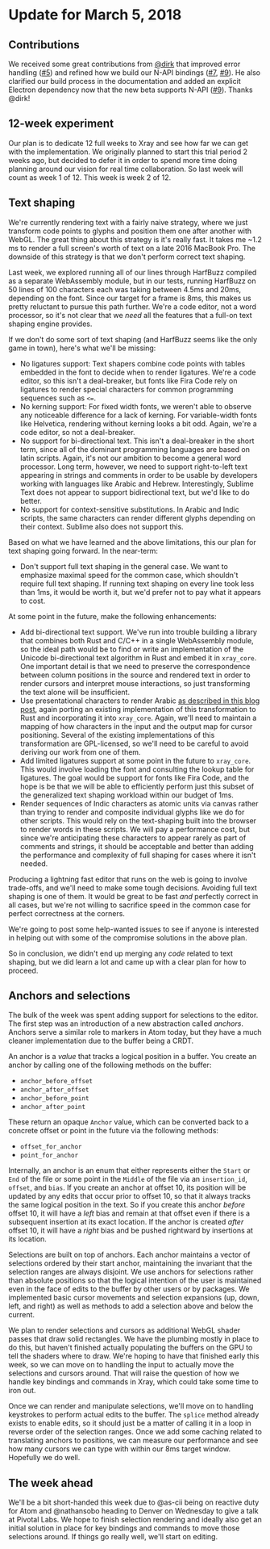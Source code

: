 # Update for March 5, 2018

## Contributions

We received some great contributions from [@dirk](https://github.com/dirk) that improved error handling ([#5](https://github.com/atom/xray/pull/5)) and refined how we build our N-API bindings ([#7](https://github.com/atom/xray/pull/7), [#9](https://github.com/atom/xray/pull/9)). He also clarified our build process in the documentation and added an explicit Electron dependency now that the new beta supports N-API ([#9](https://github.com/atom/xray/pull/10)). Thanks @dirk!

## 12-week experiment

Our plan is to dedicate 12 full weeks to Xray and see how far we can get with the implementation. We originally planned to start this trial period 2 weeks ago, but decided to defer it in order to spend more time doing planning around our vision for real time collaboration. So last week will count as week 1 of 12. This week is week 2 of 12.

## Text shaping

We're currently rendering text with a fairly naive strategy, where we just transform code points to glyphs and position them one after another with WebGL. The great thing about this strategy is it's really fast. It takes me ~1.2 ms to render a full screen's worth of text on a late 2016 MacBook Pro. The downside of this strategy is that we don't perform correct text shaping.

Last week, we explored running all of our lines through HarfBuzz compiled as a separate WebAssembly module, but in our tests, running HarfBuzz on 50 lines of 100 characters each was taking between 4.5ms and 20ms, depending on the font. Since our target for a frame is 8ms, this makes us pretty reluctant to pursue this path further. We're a code editor, not a word processor, so it's not clear that we *need* all the features that a full-on text shaping engine provides.

If we don't do some sort of text shaping (and HarfBuzz seems like the only game in town), here's what we'll be missing:

* No ligatures support: Text shapers combine code points with tables embedded in the font to decide when to render ligatures. We're a code editor, so this isn't a deal-breaker, but fonts like Fira Code rely on ligatures to render special characters for common programming sequences such as `<=`.
* No kerning support: For fixed width fonts, we weren't able to observe any noticeable difference for a lack of kerning. For variable-width fonts like Helvetica, rendering without kerning looks a bit odd. Again, we're a code editor, so not a deal-breaker.
* No support for bi-directional text. This isn't a deal-breaker in the short term, since all of the dominant programming languages are based on latin scripts. Again, it's not our ambition to become a general word processor. Long term, however, we need to support right-to-left text appearing in strings and comments in order to be usable by developers working with languages like Arabic and Hebrew. Interestingly, Sublime Text does not appear to support bidirectional text, but we'd like to do better.
* No support for context-sensitive substitutions. In Arabic and Indic scripts, the same characters can render different glyphs depending on their context. Sublime also does not support this.

Based on what we have learned and the above limitations, this our plan for text shaping going forward. In the near-term:

* Don't support full text shaping in the general case. We want to emphasize maximal speed for the common case, which shouldn't require full text shaping. If running text shaping on every line took less than 1ms, it would be worth it, but we'd prefer not to pay what it appears to cost.

At some point in the future, make the following enhancements:

* Add bi-directional text support. We've run into trouble building a library that combines both Rust and C/C++ in a single WebAssembly module, so the ideal path would be to find or write an implementation of the Unicode bi-directional text algorithm in Rust and embed it in `xray_core`. One important detail is that we need to preserve the correspondence between column positions in the source and rendered text in order to render cursors and interpret mouse interactions, so just transforming the text alone will be insufficient.
* Use presentational characters to render Arabic [as described in this blog post](https://blog.mapbox.com/improving-arabic-and-hebrew-text-in-map-labels-fd184cf5ebd1), again porting an existing implementation of this transformation to Rust and incorporating it into `xray_core`. Again, we'll need to maintain a mapping of how characters in the input and the output map for cursor positioning. Several of the existing implementations of this transformation are GPL-licensed, so we'll need to be careful to avoid deriving our work from one of them.
* Add limited ligatures support at some point in the future to `xray_core`. This would involve loading the font and consulting the lookup table for ligatures. The goal would be support for fonts like Fira Code, and the hope is be that we will be able to efficiently perform just this subset of the generalized text shaping workload within our budget of 1ms.
* Render sequences of Indic characters as atomic units via canvas rather than trying to render and composite individual glyphs like we do for other scripts. This would rely on the text-shaping built into the browser to render words in these scripts. We will pay a performance cost, but since we're anticipating these characters to appear rarely as part of comments and strings, it should be acceptable and better than adding the performance and complexity of full shaping for cases where it isn't needed.

Producing a lightning fast editor that runs on the web is going to involve trade-offs, and we'll need to make some tough decisions. Avoiding full text shaping is one of them. It would be great to be fast *and* perfectly correct in all cases, but we're not willing to sacrifice speed in the common case for perfect correctness at the corners.

We're going to post some help-wanted issues to see if anyone is interested in helping out with some of the compromise solutions in the above plan.

So in conclusion, we didn't end up merging any *code* related to text shaping, but we did learn a lot and came up with a clear plan for how to proceed.

## Anchors and selections

The bulk of the week was spent adding support for selections to the editor. The first step was an introduction of a new abstraction called *anchors*. Anchors serve a similar role to markers in Atom today, but they have a much cleaner implementation due to the buffer being a CRDT.

An anchor is a *value* that tracks a logical position in a buffer. You create an anchor by calling one of the following methods on the buffer:

* `anchor_before_offset`
* `anchor_after_offset`
* `anchor_before_point`
* `anchor_after_point`

These return an opaque `Anchor` value, which can be converted back to a concrete offset or point in the future via the following methods:

* `offset_for_anchor`
* `point_for_anchor`

Internally, an anchor is an enum that either represents either the `Start` or `End` of the file or some point in the `Middle` of the file via an `insertion_id`, `offset`, and `bias`. If you create an anchor at offset 10, its position will be updated by any edits that occur prior to offset 10, so that it always tracks the same logical position in the text. So if you create this anchor *before* offset 10, it will have a *left* bias and remain at that offset even if there is a subsequent insertion at its exact location. If the anchor is created *after* offset 10, it will have a *right* bias and be pushed rightward by insertions at its location.

Selections are built on top of anchors. Each anchor maintains a vector of selections ordered by their start anchor, maintaining the invariant that the selection ranges are always disjoint. We use anchors for selections rather than absolute positions so that the logical intention of the user is maintained even in the face of edits to the buffer by other users or by packages. We implemented basic cursor movements and selection expansions (up, down, left, and right) as well as methods to add a selection above and below the current.

We plan to render selections and cursors as additional WebGL shader passes that draw solid rectangles. We have the plumbing mostly in place to do this, but haven't finished actually populating the buffers on the GPU to tell the shaders where to draw. We're hoping to have that finished early this week, so we can move on to handling the input to actually move the selections and cursors around. That will raise the question of how we handle key bindings and commands in Xray, which could take some time to iron out.

Once we can render and manipulate selections, we'll move on to handling keystrokes to perform actual edits to the buffer. The `splice` method already exists to enable edits, so it should just be a matter of calling it in a loop in reverse order of the selection ranges. Once we add some caching related to translating anchors to positions, we can measure our performance and see how many cursors we can type with within our 8ms target window. Hopefully we do well.

## The week ahead

We'll be a bit short-handed this week due to @as-cii being on reactive duty for Atom and @nathansobo heading to Denver on Wednesday to give a talk at Pivotal Labs. We hope to finish selection rendering and ideally also get an initial solution in place for key bindings and commands to move those selections around. If things go really well, we'll start on editing.
